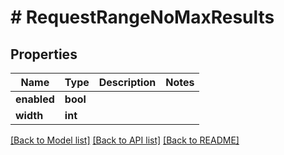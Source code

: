# # RequestRangeNoMaxResults

## Properties

Name | Type | Description | Notes
------------ | ------------- | ------------- | -------------
**enabled** | **bool** |  |
**width** | **int** |  |

[[Back to Model list]](../../README.md#models) [[Back to API list]](../../README.md#endpoints) [[Back to README]](../../README.md)
